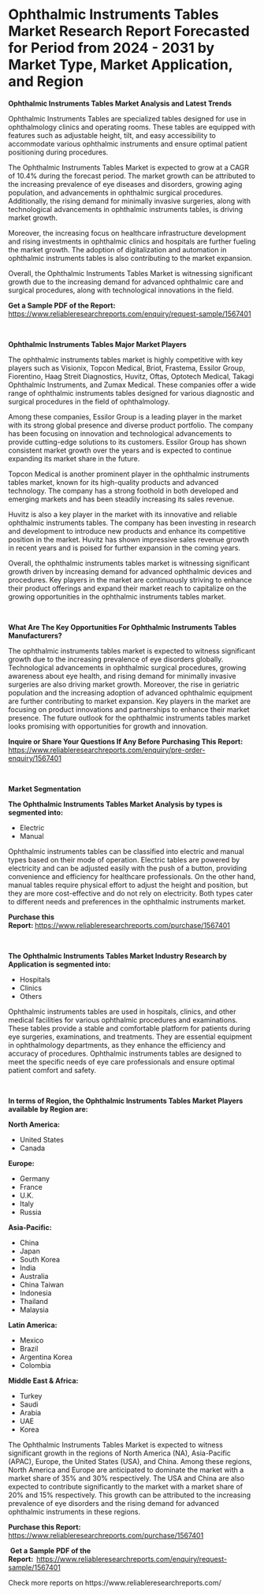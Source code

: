 <p><h1>Ophthalmic Instruments Tables Market Research Report Forecasted for Period from 2024 -  2031 by Market Type, Market Application, and Region</h1></p><p><strong>Ophthalmic Instruments Tables Market Analysis and Latest Trends</strong></p>
<p><p>Ophthalmic Instruments Tables are specialized tables designed for use in ophthalmology clinics and operating rooms. These tables are equipped with features such as adjustable height, tilt, and easy accessibility to accommodate various ophthalmic instruments and ensure optimal patient positioning during procedures.</p><p>The Ophthalmic Instruments Tables Market is expected to grow at a CAGR of 10.4% during the forecast period. The market growth can be attributed to the increasing prevalence of eye diseases and disorders, growing aging population, and advancements in ophthalmic surgical procedures. Additionally, the rising demand for minimally invasive surgeries, along with technological advancements in ophthalmic instruments tables, is driving market growth.</p><p>Moreover, the increasing focus on healthcare infrastructure development and rising investments in ophthalmic clinics and hospitals are further fueling the market growth. The adoption of digitalization and automation in ophthalmic instruments tables is also contributing to the market expansion.</p><p>Overall, the Ophthalmic Instruments Tables Market is witnessing significant growth due to the increasing demand for advanced ophthalmic care and surgical procedures, along with technological innovations in the field.</p></p>
<p><strong>Get a Sample PDF of the Report:&nbsp;</strong> <a href="https://www.reliableresearchreports.com/enquiry/request-sample/1567401">https://www.reliableresearchreports.com/enquiry/request-sample/1567401</a></p>
<p>&nbsp;</p>
<p><strong>Ophthalmic Instruments Tables Major Market Players</strong></p>
<p><p>The ophthalmic instruments tables market is highly competitive with key players such as Visionix, Topcon Medical, Briot, Frastema, Essilor Group, Fiorentino, Haag Streit Diagnostics, Huvitz, Oftas, Optotech Medical, Takagi Ophthalmic Instruments, and Zumax Medical. These companies offer a wide range of ophthalmic instruments tables designed for various diagnostic and surgical procedures in the field of ophthalmology.</p><p>Among these companies, Essilor Group is a leading player in the market with its strong global presence and diverse product portfolio. The company has been focusing on innovation and technological advancements to provide cutting-edge solutions to its customers. Essilor Group has shown consistent market growth over the years and is expected to continue expanding its market share in the future.</p><p>Topcon Medical is another prominent player in the ophthalmic instruments tables market, known for its high-quality products and advanced technology. The company has a strong foothold in both developed and emerging markets and has been steadily increasing its sales revenue.</p><p>Huvitz is also a key player in the market with its innovative and reliable ophthalmic instruments tables. The company has been investing in research and development to introduce new products and enhance its competitive position in the market. Huvitz has shown impressive sales revenue growth in recent years and is poised for further expansion in the coming years.</p><p>Overall, the ophthalmic instruments tables market is witnessing significant growth driven by increasing demand for advanced ophthalmic devices and procedures. Key players in the market are continuously striving to enhance their product offerings and expand their market reach to capitalize on the growing opportunities in the ophthalmic instruments tables market.</p></p>
<p>&nbsp;</p>
<p><strong>What Are The Key Opportunities For Ophthalmic Instruments Tables Manufacturers?</strong></p>
<p><p>The ophthalmic instruments tables market is expected to witness significant growth due to the increasing prevalence of eye disorders globally. Technological advancements in ophthalmic surgical procedures, growing awareness about eye health, and rising demand for minimally invasive surgeries are also driving market growth. Moreover, the rise in geriatric population and the increasing adoption of advanced ophthalmic equipment are further contributing to market expansion. Key players in the market are focusing on product innovations and partnerships to enhance their market presence. The future outlook for the ophthalmic instruments tables market looks promising with opportunities for growth and innovation.</p></p>
<p><strong>Inquire or Share Your Questions If Any Before Purchasing This Report:</strong> <a href="https://www.reliableresearchreports.com/enquiry/pre-order-enquiry/1567401">https://www.reliableresearchreports.com/enquiry/pre-order-enquiry/1567401</a></p>
<p>&nbsp;</p>
<p><strong>Market Segmentation</strong></p>
<p><strong>The Ophthalmic Instruments Tables Market Analysis by types is segmented into:</strong></p>
<p><ul><li>Electric</li><li>Manual</li></ul></p>
<p><p>Ophthalmic instruments tables can be classified into electric and manual types based on their mode of operation. Electric tables are powered by electricity and can be adjusted easily with the push of a button, providing convenience and efficiency for healthcare professionals. On the other hand, manual tables require physical effort to adjust the height and position, but they are more cost-effective and do not rely on electricity. Both types cater to different needs and preferences in the ophthalmic instruments market.</p></p>
<p><strong>Purchase this Report:&nbsp;</strong><a href="https://www.reliableresearchreports.com/purchase/1567401">https://www.reliableresearchreports.com/purchase/1567401</a></p>
<p>&nbsp;</p>
<p><strong>The Ophthalmic Instruments Tables Market Industry Research by Application is segmented into:</strong></p>
<p><ul><li>Hospitals</li><li>Clinics</li><li>Others</li></ul></p>
<p><p>Ophthalmic instruments tables are used in hospitals, clinics, and other medical facilities for various ophthalmic procedures and examinations. These tables provide a stable and comfortable platform for patients during eye surgeries, examinations, and treatments. They are essential equipment in ophthalmology departments, as they enhance the efficiency and accuracy of procedures. Ophthalmic instruments tables are designed to meet the specific needs of eye care professionals and ensure optimal patient comfort and safety.</p></p>
<p>&nbsp;</p>
<p><strong>In terms of Region, the Ophthalmic Instruments Tables Market Players available by Region are:</strong></p>
<p>
    <p> <strong> North America: </strong>
        <ul>
            <li>United States</li>
            <li>Canada</li>
        </ul>
        </p> 
    <p> <strong> Europe: </strong>
        <ul>
            <li>Germany</li>
            <li>France</li>
            <li>U.K.</li>
            <li>Italy</li>
            <li>Russia</li>
        </ul>
        </p> 
    <p> <strong> Asia-Pacific: </strong>
        <ul>
            <li>China</li>
            <li>Japan</li>
            <li>South Korea</li>
            <li>India</li>
            <li>Australia</li>
            <li>China Taiwan</li>
            <li>Indonesia</li>
            <li>Thailand</li>
            <li>Malaysia</li>
        </ul>
        </p> 
    <p> <strong> Latin America: </strong>
        <ul>
            <li>Mexico</li>
            <li>Brazil</li>
            <li>Argentina Korea</li>
            <li>Colombia</li>
        </ul>
        </p> 
    <p> <strong> Middle East & Africa: </strong>
        <ul>
            <li>Turkey</li>
            <li>Saudi</li>
            <li>Arabia</li>
            <li>UAE</li>
            <li>Korea</li>
        </ul>
    </p>
    </p>
<p><p>The Ophthalmic Instruments Tables Market is expected to witness significant growth in the regions of North America (NA), Asia-Pacific (APAC), Europe, the United States (USA), and China. Among these regions, North America and Europe are anticipated to dominate the market with a market share of 35% and 30% respectively. The USA and China are also expected to contribute significantly to the market with a market share of 20% and 15% respectively. This growth can be attributed to the increasing prevalence of eye disorders and the rising demand for advanced ophthalmic instruments in these regions.</p></p>
<p><strong>Purchase this Report: </strong><a href="https://www.reliableresearchreports.com/purchase/1567401">https://www.reliableresearchreports.com/purchase/1567401</a></p>
<p>&nbsp;<strong>Get a Sample PDF of the Report:&nbsp;&nbsp;</strong><a href="https://www.reliableresearchreports.com/enquiry/request-sample/1567401">https://www.reliableresearchreports.com/enquiry/request-sample/1567401</a></p>
<p><strong></strong></p>
<p>Check more reports on https://www.reliableresearchreports.com/</p>